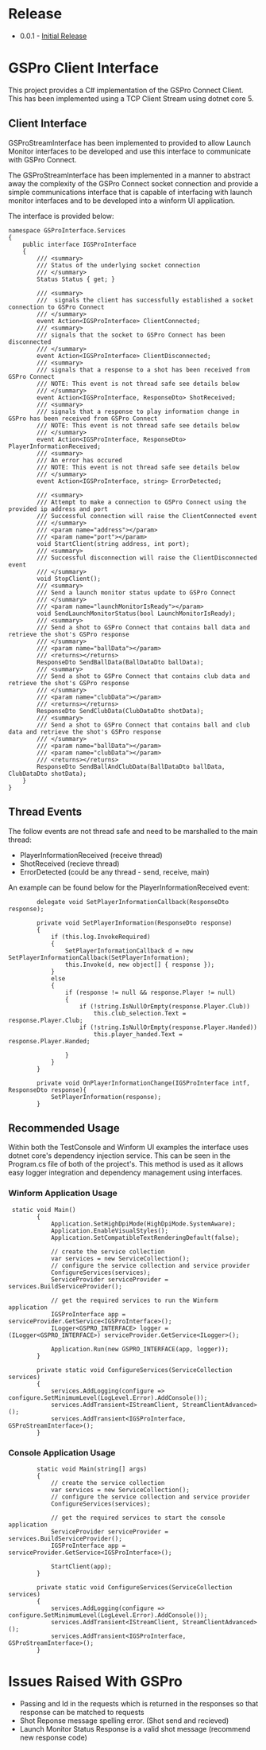 # Release
- 0.0.1 - [Initial Release](https://github.com/tnbozman/gspro-interface/releases/tag/0.01) 

# GSPro Client Interface

This project provides a C# implementation of the GSPro Connect Client.
This has been implemented using a TCP Client Stream using dotnet core 5.

## Client Interface
GSProStreamInterface has been implemented to provided to allow Launch Monitor interfaces to be developed and use this 
interface to communicate with GSPro Connect.

The GSProStreamInterface has been implemented in a manner to abstract away the complexity of the GSPro Connect socket 
connection and provide a simple communications interface that is capable of interfacing with launch monitor interfaces and 
to be developed into a winform UI application.

The interface is provided below:

```
namespace GSProInterface.Services
{
    public interface IGSProInterface
    {
        /// <summary>
        /// Status of the underlying socket connection
        /// </summary>
        Status Status { get; }

        /// <summary>
        ///  signals the client has successfully established a socket connection to GSPro Connect
        /// </summary>
        event Action<IGSProInterface> ClientConnected;
        /// <summary>
        /// signals that the socket to GSPro Connect has been disconnected
        /// </summary>
        event Action<IGSProInterface> ClientDisconnected;
        /// <summary>
        /// signals that a response to a shot has been received from GSPro Connect
        /// NOTE: This event is not thread safe see details below
        /// </summary>
        event Action<IGSProInterface, ResponseDto> ShotReceived;
        /// <summary>
        /// signals that a response to play information change in GSPro has been received from GSPro Connect
        /// NOTE: This event is not thread safe see details below
        /// </summary>
        event Action<IGSProInterface, ResponseDto> PlayerInformationReceived;
        /// <summary>
        /// An error has occured
        /// NOTE: This event is not thread safe see details below
        /// </summary>
        event Action<IGSProInterface, string> ErrorDetected;

        /// <summary>
        /// Attempt to make a connection to GSPro Connect using the provided ip address and port
        /// Successful connection will raise the ClientConnected event
        /// </summary>
        /// <param name="address"></param>
        /// <param name="port"></param>
        void StartClient(string address, int port);
        /// <summary>
        /// Successful disconnection will raise the ClientDisconnected event
        /// </summary>
        void StopClient();
        /// <summary>
        /// Send a launch monitor status update to GSPro Connect
        /// </summary>
        /// <param name="launchMonitorIsReady"></param>
        void SendLaunchMonitorStatus(bool LaunchMonitorIsReady);
        /// <summary>
        /// Send a shot to GSPro Connect that contains ball data and retrieve the shot's GSPro response
        /// </summary>
        /// <param name="ballData"></param>
        /// <returns></returns>
        ResponseDto SendBallData(BallDataDto ballData);
        /// <summary>
        /// Send a shot to GSPro Connect that contains club data and retrieve the shot's GSPro response
        /// </summary>
        /// <param name="clubData"></param>
        /// <returns></returns>
        ResponseDto SendClubData(ClubDataDto shotData);
        /// <summary>
        /// Send a shot to GSPro Connect that contains ball and club data and retrieve the shot's GSPro response
        /// </summary>
        /// <param name="ballData"></param>
        /// <param name="clubData"></param>
        /// <returns></returns>
        ResponseDto SendBallAndClubData(BallDataDto ballData, ClubDataDto shotData);
    }
}
```

## Thread Events

The follow events are not thread safe and need to be marshalled to the main thread:
- PlayerInformationReceived (receive thread)
- ShotReceived (recieve thread)
- ErrorDetected (could be any thread - send, receive, main)

An example can be found below for the PlayerInformationReceived event:

```
        delegate void SetPlayerInformationCallback(ResponseDto response);

        private void SetPlayerInformation(ResponseDto response)
        {
            if (this.log.InvokeRequired)
            {
                SetPlayerInformationCallback d = new SetPlayerInformationCallback(SetPlayerInformation);
                this.Invoke(d, new object[] { response });
            }
            else
            {
                if (response != null && response.Player != null)
                {
                    if (!string.IsNullOrEmpty(response.Player.Club))
                        this.club_selection.Text = response.Player.Club;
                    if (!string.IsNullOrEmpty(response.Player.Handed))
                        this.player_handed.Text = response.Player.Handed;

                }
            }
        }

        private void OnPlayerInformationChange(IGSProInterface intf, ResponseDto response){
            SetPlayerInformation(response);
        }
```

## Recommended Usage

Within both the TestConsole and Winform UI examples the interface uses dotnet core's dependency injection service.
This can be seen in the Program.cs file of both of the project's.
This method is used as it allows easy logger integration and dependency management using interfaces.

### Winform Application Usage

```
 static void Main()
        {
            Application.SetHighDpiMode(HighDpiMode.SystemAware);
            Application.EnableVisualStyles();
            Application.SetCompatibleTextRenderingDefault(false);

            // create the service collection
            var services = new ServiceCollection();
            // configure the service collection and service provider
            ConfigureServices(services);
            ServiceProvider serviceProvider = services.BuildServiceProvider();
            
            // get the required services to run the Winform application
            IGSProInterface app = serviceProvider.GetService<IGSProInterface>();
            ILogger<GSPRO_INTERFACE> logger = (ILogger<GSPRO_INTERFACE>) serviceProvider.GetService<ILogger>();

            Application.Run(new GSPRO_INTERFACE(app, logger));
        }

        private static void ConfigureServices(ServiceCollection services)
        {
            services.AddLogging(configure => configure.SetMinimumLevel(LogLevel.Error).AddConsole());
            services.AddTransient<IStreamClient, StreamClientAdvanced>();
            services.AddTransient<IGSProInterface, GSProStreamInterface>();
        }
```

### Console Application Usage

```
        static void Main(string[] args)
        {
            // create the service collection
            var services = new ServiceCollection();
            // configure the service collection and service provider
            ConfigureServices(services);

            // get the required services to start the console application
            ServiceProvider serviceProvider = services.BuildServiceProvider();
            IGSProInterface app = serviceProvider.GetService<IGSProInterface>();

            StartClient(app);
        }

        private static void ConfigureServices(ServiceCollection services)
        {
            services.AddLogging(configure => configure.SetMinimumLevel(LogLevel.Error).AddConsole());
            services.AddTransient<IStreamClient, StreamClientAdvanced>();
            services.AddTransient<IGSProInterface, GSProStreamInterface>();
        }
```

# Issues Raised With GSPro
- Passing and Id in the requests which is returned in the responses so that response can be matched to requests
- Shot Reponse message spelling error. (Shot send and recieved)
- Launch Monitor Status Response is a valid shot message (recommend new response code)
